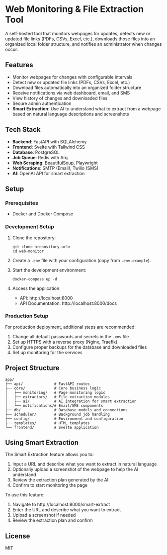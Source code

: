 # Web Monitoring & File Extraction Tool

A self-hosted tool that monitors webpages for updates, detects new or updated file links (PDFs, CSVs, Excel, etc.), downloads those files into an organized local folder structure, and notifies an administrator when changes occur.

## Features

- Monitor webpages for changes with configurable intervals
- Detect new or updated file links (PDFs, CSVs, Excel, etc.)
- Download files automatically into an organized folder structure
- Receive notifications via web dashboard, email, and SMS
- View history of changes and downloaded files
- Secure admin authentication
- **Smart Extraction**: Use AI to understand what to extract from a webpage based on natural language descriptions and screenshots

## Tech Stack

- **Backend**: FastAPI with SQLAlchemy
- **Frontend**: Svelte with Tailwind CSS
- **Database**: PostgreSQL
- **Job Queue**: Redis with Arq
- **Web Scraping**: BeautifulSoup, Playwright
- **Notifications**: SMTP (Email), Twilio (SMS)
- **AI**: OpenAI API for smart extraction

## Setup

### Prerequisites

- Docker and Docker Compose

### Development Setup

1. Clone the repository:
   ```
   git clone <repository-url>
   cd web-monitor
   ```

2. Create a `.env` file with your configuration (copy from `.env.example`).

3. Start the development environment:
   ```
   docker-compose up -d
   ```

4. Access the application:
   - API: http://localhost:8000
   - API Documentation: http://localhost:8000/docs

### Production Setup

For production deployment, additional steps are recommended:

1. Change all default passwords and secrets in the `.env` file
2. Set up HTTPS with a reverse proxy (Nginx, Traefik)
3. Configure proper backups for the database and downloaded files
4. Set up monitoring for the services

## Project Structure

```
app/
├── api/              # FastAPI routes
├── core/             # Core business logic
│   ├── monitoring/   # Page monitoring logic
│   ├── extractors/   # File extraction modules
│   ├── ai/           # AI integration for smart extraction
│   └── notifications/# Email/SMS components
├── db/               # Database models and connections
├── scheduler/        # Background job handling
├── config/           # Environment and configuration
├── templates/        # HTML templates
└── frontend/         # Svelte application
```

## Using Smart Extraction

The Smart Extraction feature allows you to:

1. Input a URL and describe what you want to extract in natural language
2. Optionally upload a screenshot of the webpage to help the AI understand
3. Review the extraction plan generated by the AI
4. Confirm to start monitoring the page

To use this feature:

1. Navigate to http://localhost:8000/smart-extract
2. Enter the URL and describe what you want to extract
3. Upload a screenshot if needed
4. Review the extraction plan and confirm

## License

MIT 